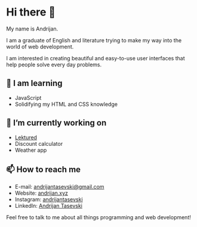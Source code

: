 # Hi there 👋

My name is Andrijan.

I am a graduate of English and literature trying to make my way into the world of web development.

I am interested in creating beautiful and easy-to-use user interfaces that help people solve every day problems.

## 🌱 I am learning

- JavaScript
- Solidifying my HTML and CSS knowledge

## 🔭 I’m currently working on

- [Lektured](https://www.lektured.com)
- Discount calculator
- Weather app

## 📫 How to reach me

- E-mail: andrijantasevski@gmail.com
- Website: [andrijan.xyz](https://www.andrijan.xyz)
- Instagram: [andrijantasevski](https://www.instagram.com/andrijantasevski)
- LinkedIn: [Andrijan Tasevski](https://si.linkedin.com/in/andrijan-tasevski-502903225)

Feel free to talk to me about all things programming and web development!

<!--
**andrijantasevski/andrijantasevski** is a ✨ _special_ ✨ repository because its `README.md` (this file) appears on your GitHub profile.

Here are some ideas to get you started:

- 🔭 I’m currently working on ...
- 🌱 I’m currently learning ...
- 👯 I’m looking to collaborate on ...
- 🤔 I’m looking for help with ...
- 💬 Ask me about ...
- 📫 How to reach me: ...
- 😄 Pronouns: ...
- ⚡ Fun fact: ...
-->
